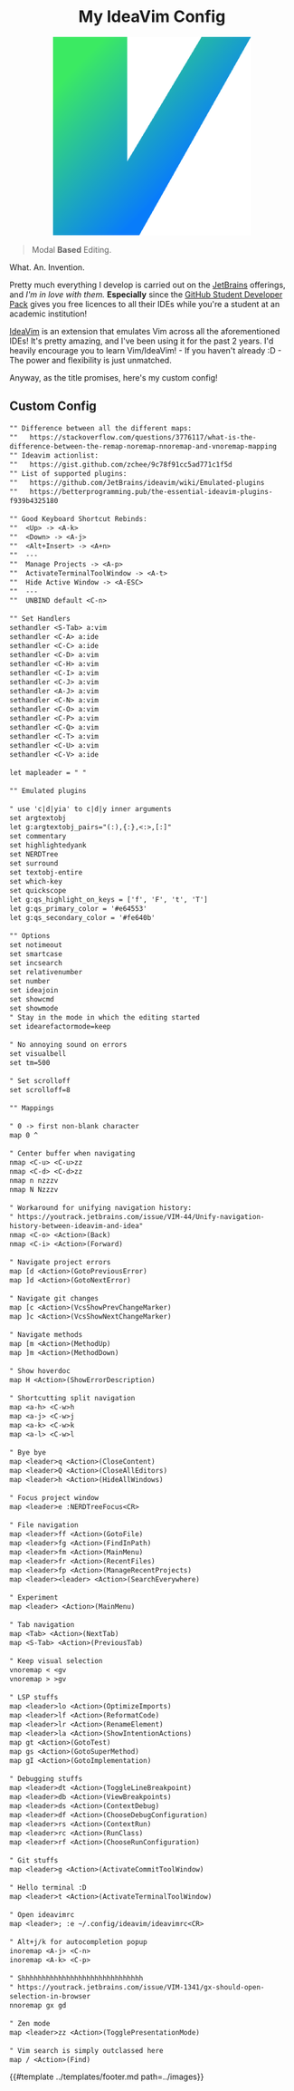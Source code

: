 <h1 align="center">My IdeaVim Config</h1>

<div align="center">
    <img src="../images/my-second-brain/ideavim.png">
</div>

> Modal **Based** Editing.

What. An. Invention.

Pretty much everything I develop is carried out on the [JetBrains](https://www.jetbrains.com/) offerings, and _I'm in
love with them._ **Especially** since the [GitHub Student Developer Pack](https://education.github.com/pack) gives you
free licences to all their IDEs while you're a student at an academic institution!

[IdeaVim](https://github.com/JetBrains/ideavim) is an extension that emulates Vim across all the aforementioned IDEs!
It's pretty amazing, and I've been using it for the past 2 years. I'd heavily encourage you to learn Vim/IdeaVim! - If
you haven't already :D - The power and flexibility is just unmatched.

Anyway, as the title promises, here's my custom config!

## Custom Config

```shell
"" Difference between all the different maps:
""   https://stackoverflow.com/questions/3776117/what-is-the-difference-between-the-remap-noremap-nnoremap-and-vnoremap-mapping
"" Ideavim actionlist:
""   https://gist.github.com/zchee/9c78f91cc5ad771c1f5d
"" List of supported plugins:
""   https://github.com/JetBrains/ideavim/wiki/Emulated-plugins
""   https://betterprogramming.pub/the-essential-ideavim-plugins-f939b4325180

"" Good Keyboard Shortcut Rebinds:
""  <Up> -> <A-k>
""  <Down> -> <A-j>
""  <Alt+Insert> -> <A+n>
""  ---
""  Manage Projects -> <A-p>
""  ActivateTerminalToolWindow -> <A-t>
""  Hide Active Window -> <A-ESC>
""  ---
""  UNBIND default <C-n>

"" Set Handlers
sethandler <S-Tab> a:vim
sethandler <C-A> a:ide
sethandler <C-C> a:ide
sethandler <C-D> a:vim
sethandler <C-H> a:vim
sethandler <C-I> a:vim
sethandler <C-J> a:vim
sethandler <A-J> a:vim
sethandler <C-N> a:vim
sethandler <C-O> a:vim
sethandler <C-P> a:vim
sethandler <C-Q> a:vim
sethandler <C-T> a:vim
sethandler <C-U> a:vim
sethandler <C-V> a:ide

let mapleader = " "

"" Emulated plugins

" use 'c|d|yia' to c|d|y inner arguments
set argtextobj
let g:argtextobj_pairs="(:),{:},<:>,[:]"
set commentary
set highlightedyank
set NERDTree
set surround
set textobj-entire
set which-key
set quickscope
let g:qs_highlight_on_keys = ['f', 'F', 't', 'T']
let g:qs_primary_color = '#e64553'
let g:qs_secondary_color = '#fe640b'

"" Options
set notimeout
set smartcase
set incsearch
set relativenumber
set number
set ideajoin
set showcmd
set showmode
" Stay in the mode in which the editing started
set idearefactormode=keep

" No annoying sound on errors
set visualbell
set tm=500

" Set scrolloff
set scrolloff=8

"" Mappings

" 0 -> first non-blank character
map 0 ^

" Center buffer when navigating
nmap <C-u> <C-u>zz
nmap <C-d> <C-d>zz
nmap n nzzzv
nmap N Nzzzv

" Workaround for unifying navigation history:
" https://youtrack.jetbrains.com/issue/VIM-44/Unify-navigation-history-between-ideavim-and-idea"
nmap <C-o> <Action>(Back)
nmap <C-i> <Action>(Forward)

" Navigate project errors
map [d <Action>(GotoPreviousError)
map ]d <Action>(GotoNextError)

" Navigate git changes
map [c <Action>(VcsShowPrevChangeMarker)
map ]c <Action>(VcsShowNextChangeMarker)

" Navigate methods
map [m <Action>(MethodUp)
map ]m <Action>(MethodDown)

" Show hoverdoc
map H <Action>(ShowErrorDescription)

" Shortcutting split navigation
map <a-h> <C-w>h
map <a-j> <C-w>j
map <a-k> <C-w>k
map <a-l> <C-w>l

" Bye bye
map <leader>q <Action>(CloseContent)
map <leader>Q <Action>(CloseAllEditors)
map <leader>h <Action>(HideAllWindows)

" Focus project window
map <leader>e :NERDTreeFocus<CR>

" File navigation
map <leader>ff <Action>(GotoFile)
map <leader>fg <Action>(FindInPath)
map <leader>fm <Action>(MainMenu)
map <leader>fr <Action>(RecentFiles)
map <leader>fp <Action>(ManageRecentProjects)
map <leader><leader> <Action>(SearchEverywhere)

" Experiment
map <leader> <Action>(MainMenu)

" Tab navigation
map <Tab> <Action>(NextTab)
map <S-Tab> <Action>(PreviousTab)

" Keep visual selection
vnoremap < <gv
vnoremap > >gv

" LSP stuffs
map <leader>lo <Action>(OptimizeImports)
map <leader>lf <Action>(ReformatCode)
map <leader>lr <Action>(RenameElement)
map <leader>la <Action>(ShowIntentionActions)
map gt <Action>(GotoTest)
map gs <Action>(GotoSuperMethod)
map gI <Action>(GotoImplementation)

" Debugging stuffs
map <leader>dt <Action>(ToggleLineBreakpoint)
map <leader>db <Action>(ViewBreakpoints)
map <leader>ds <Action>(ContextDebug)
map <leader>df <Action>(ChooseDebugConfiguration)
map <leader>rs <Action>(ContextRun)
map <leader>rc <Action>(RunClass)
map <leader>rf <Action>(ChooseRunConfiguration)

" Git stuffs
map <leader>g <Action>(ActivateCommitToolWindow)

" Hello terminal :D
map <leader>t <Action>(ActivateTerminalToolWindow)

" Open ideavimrc
map <leader>; :e ~/.config/ideavim/ideavimrc<CR>

" Alt+j/k for autocompletion popup
inoremap <A-j> <C-n>
inoremap <A-k> <C-p>

" Shhhhhhhhhhhhhhhhhhhhhhhhhhhhhh
" https://youtrack.jetbrains.com/issue/VIM-1341/gx-should-open-selection-in-browser
nnoremap gx gd

" Zen mode
map <leader>zz <Action>(TogglePresentationMode)

" Vim search is simply outclassed here
map / <Action>(Find)
```

{{#template ../templates/footer.md path=../images}}
